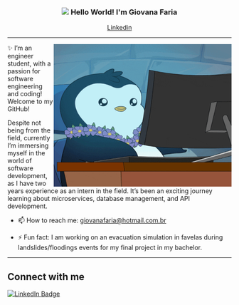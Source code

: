 <!-- Heading -->
<h3 align="center"><img src = "https://raw.githubusercontent.com/MartinHeinz/MartinHeinz/master/wave.gif" width = 30px> Hello World! I'm Giovana Faria</h3>

<!-- Social Medias -->

<p align="center">
  <a href="https://www.linkedin.com/in/giovana-faria/">Linkedin</a>
</p>

 <!-- About me section -->

 ----
 
 <!-- code gif-->
<img align="right" alt="GIF" src="./code.gif" width="400" height="320" />

✨ I’m an engineer student, with a passion for software engineering and coding! Welcome to my GitHub!

Despite not being from the field, currently I’m immersing myself in the world of software development, as I have two years experience as an intern in the field. It’s been an exciting journey learning about microservices, database management, and API development.

- 📫 How to reach me: giovanafaria@hotmail.com.br

- ⚡ Fun fact: I am working on an evacuation simulation in favelas during landslides/floodings events for my final project in my bachelor. 

<!-- About section: END -->

<!-- Conecct section -->

----
<h2>Connect with me </h3>
    <p>
        <a href="https://www.linkedin.com/in/giovana-faria/"><img src="https://img.shields.io/badge/-Giovana%20Faria%20-blue?style=plastic&amp;labelColor=blue&amp;logo=LinkedIn&amp; https://www.linkedin.com/in/giovana-faria/" alt="LinkedIn Badge"></a>
   </p>

 <!-- Conecct section: END -->

### 

<!--
**giovanafaria/giovanafaria** is a ✨ _special_ ✨ repository because its `README.md` (this file) appears on your GitHub profile.

Here are some ideas to get you started:

- 🔭 I’m currently working on ...
- 🌱 I’m currently learning ...
- 👯 I’m looking to collaborate on ...
- 🤔 I’m looking for help with ...
- 💬 Ask me about ...
- 📫 How to reach me: ...
- 😄 Pronouns: ...
- ⚡ Fun fact: ...
-->
